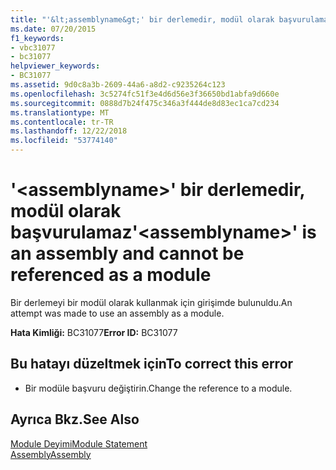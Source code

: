 ```yaml
---
title: "'&lt;assemblyname&gt;' bir derlemedir, modül olarak başvurulamaz"
ms.date: 07/20/2015
f1_keywords:
- vbc31077
- bc31077
helpviewer_keywords:
- BC31077
ms.assetid: 9d0c8a3b-2609-44a6-a8d2-c9235264c123
ms.openlocfilehash: 3c5274fc51f3e4d6d56e3f36650bd1abfa9d660e
ms.sourcegitcommit: 0888d7b24f475c346a3f444de8d83ec1ca7cd234
ms.translationtype: MT
ms.contentlocale: tr-TR
ms.lasthandoff: 12/22/2018
ms.locfileid: "53774140"
---
```

# <a name="ltassemblynamegt-is-an-assembly-and-cannot-be-referenced-as-a-module"></a><span data-ttu-id="82e0d-102">'&lt;assemblyname&gt;' bir derlemedir, modül olarak başvurulamaz</span><span class="sxs-lookup"><span data-stu-id="82e0d-102">'&lt;assemblyname&gt;' is an assembly and cannot be referenced as a module</span></span>
<span data-ttu-id="82e0d-103">Bir derlemeyi bir modül olarak kullanmak için girişimde bulunuldu.</span><span class="sxs-lookup"><span data-stu-id="82e0d-103">An attempt was made to use an assembly as a module.</span></span>  
  
 <span data-ttu-id="82e0d-104">**Hata Kimliği:** BC31077</span><span class="sxs-lookup"><span data-stu-id="82e0d-104">**Error ID:** BC31077</span></span>  
  
## <a name="to-correct-this-error"></a><span data-ttu-id="82e0d-105">Bu hatayı düzeltmek için</span><span class="sxs-lookup"><span data-stu-id="82e0d-105">To correct this error</span></span>  
  
-   <span data-ttu-id="82e0d-106">Bir modüle başvuru değiştirin.</span><span class="sxs-lookup"><span data-stu-id="82e0d-106">Change the reference to a module.</span></span>  
  
## <a name="see-also"></a><span data-ttu-id="82e0d-107">Ayrıca Bkz.</span><span class="sxs-lookup"><span data-stu-id="82e0d-107">See Also</span></span>  
 [<span data-ttu-id="82e0d-108">Module Deyimi</span><span class="sxs-lookup"><span data-stu-id="82e0d-108">Module Statement</span></span>](../../visual-basic/language-reference/statements/module-statement.md)  
 [<span data-ttu-id="82e0d-109">Assembly</span><span class="sxs-lookup"><span data-stu-id="82e0d-109">Assembly</span></span>](../../visual-basic/language-reference/modifiers/assembly.md)
